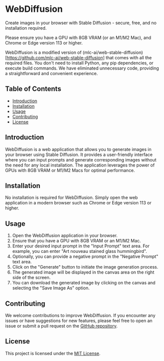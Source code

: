 # WebDiffusion

Create images in your browser with Stable Diffusion - secure, free, and no installation required.

Please ensure you have a GPU with 8GB VRAM (or an M1/M2 Mac), and Chrome or Edge version 113 or higher.

WebDiffusion is a modified version of (mlc-ai/web-stable-diffusion)[https://github.com/mlc-ai/web-stable-diffusion] that comes with all the required files. You don't need to install Python, any pip dependencies, or execute build commands. We have eliminated unnecessary code, providing a straightforward and convenient experience.

## Table of Contents

- [Introduction](#introduction)
- [Installation](#installation)
- [Usage](#usage)
- [Contributing](#contributing)
- [License](#license)

## Introduction

WebDiffusion is a web application that allows you to generate images in your browser using Stable Diffusion. It provides a user-friendly interface where you can input prompts and generate corresponding images without the need for any local installation. The application leverages the power of GPUs with 8GB VRAM or M1/M2 Macs for optimal performance.

## Installation

No installation is required for WebDiffusion. Simply open the web application in a modern browser such as Chrome or Edge version 113 or higher.

## Usage

1. Open the WebDiffusion application in your browser.
2. Ensure that you have a GPU with 8GB VRAM or an M1/M2 Mac.
3. Enter your desired input prompt in the "Input Prompt" text area. For example, you can enter "Art nouveau stained glass hummingbird".
4. Optionally, you can provide a negative prompt in the "Negative Prompt" text area.
5. Click on the "Generate" button to initiate the image generation process.
6. The generated image will be displayed in the canvas area on the right side of the screen.
7. You can download the generated image by clicking on the canvas and selecting the "Save Image As" option.

## Contributing

We welcome contributions to improve WebDiffusion. If you encounter any issues or have suggestions for new features, please feel free to open an issue or submit a pull request on the [GitHub repository](https://github.com/your-username/web-diffusion).

## License

This project is licensed under the [MIT License](https://opensource.org/licenses/MIT).
